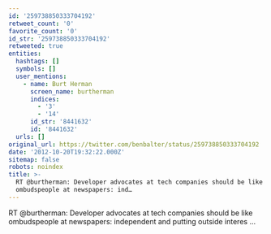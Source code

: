 ```yaml
---
id: '259738850333704192'
retweet_count: '0'
favorite_count: '0'
id_str: '259738850333704192'
retweeted: true
entities:
  hashtags: []
  symbols: []
  user_mentions:
    - name: Burt Herman
      screen_name: burtherman
      indices:
        - '3'
        - '14'
      id_str: '8441632'
      id: '8441632'
  urls: []
original_url: https://twitter.com/benbalter/status/259738850333704192
date: '2012-10-20T19:32:22.000Z'
sitemap: false
robots: noindex
title: >-
  RT @burtherman: Developer advocates at tech companies should be like
  ombudspeople at newspapers: ind…
---
```


RT @burtherman: Developer advocates at tech companies should be like ombudspeople at newspapers: independent and putting outside interes ...